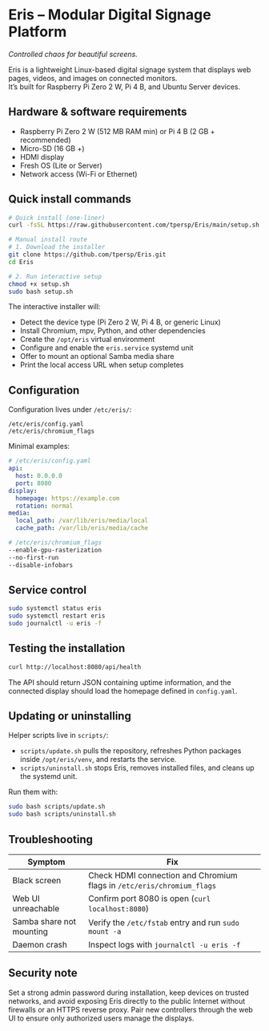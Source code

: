 # Eris – Modular Digital Signage Platform  
*Controlled chaos for beautiful screens.*

Eris is a lightweight Linux-based digital signage system that displays web pages, videos, and images on connected monitors.  
It’s built for Raspberry Pi Zero 2 W, Pi 4 B, and Ubuntu Server devices.

## Hardware & software requirements

- Raspberry Pi Zero 2 W (512 MB RAM min) or Pi 4 B (2 GB + recommended)
- Micro-SD (16 GB +)
- HDMI display
- Fresh OS (Lite or Server)
- Network access (Wi-Fi or Ethernet)

## Quick install commands

```bash
# Quick install (one-liner)
curl -fsSL https://raw.githubusercontent.com/tpersp/Eris/main/setup.sh | sudo bash

# Manual install route
# 1. Download the installer
git clone https://github.com/tpersp/Eris.git
cd Eris

# 2. Run interactive setup
chmod +x setup.sh
sudo bash setup.sh
```

The interactive installer will:
- Detect the device type (Pi Zero 2 W, Pi 4 B, or generic Linux)
- Install Chromium, mpv, Python, and other dependencies
- Create the `/opt/eris` virtual environment
- Configure and enable the `eris.service` systemd unit
- Offer to mount an optional Samba media share
- Print the local access URL when setup completes

## Configuration

Configuration lives under `/etc/eris/`:

```
/etc/eris/config.yaml
/etc/eris/chromium_flags
```

Minimal examples:

```yaml
# /etc/eris/config.yaml
api:
  host: 0.0.0.0
  port: 8080
display:
  homepage: https://example.com
  rotation: normal
media:
  local_path: /var/lib/eris/media/local
  cache_path: /var/lib/eris/media/cache
```

```bash
# /etc/eris/chromium_flags
--enable-gpu-rasterization
--no-first-run
--disable-infobars
```

## Service control

```bash
sudo systemctl status eris
sudo systemctl restart eris
sudo journalctl -u eris -f
```

## Testing the installation

```bash
curl http://localhost:8080/api/health
```

The API should return JSON containing uptime information, and the connected display should load the homepage defined in `config.yaml`.

## Updating or uninstalling

Helper scripts live in `scripts/`:

- `scripts/update.sh` pulls the repository, refreshes Python packages inside `/opt/eris/venv`, and restarts the service.
- `scripts/uninstall.sh` stops Eris, removes installed files, and cleans up the systemd unit.

Run them with:

```bash
sudo bash scripts/update.sh
sudo bash scripts/uninstall.sh
```

## Troubleshooting

| Symptom | Fix |
| --- | --- |
| Black screen | Check HDMI connection and Chromium flags in `/etc/eris/chromium_flags` |
| Web UI unreachable | Confirm port 8080 is open (`curl localhost:8080`) |
| Samba share not mounting | Verify the `/etc/fstab` entry and run `sudo mount -a` |
| Daemon crash | Inspect logs with `journalctl -u eris -f` |

## Security note

Set a strong admin password during installation, keep devices on trusted networks, and avoid exposing Eris directly to the public Internet without firewalls or an HTTPS reverse proxy. Pair new controllers through the web UI to ensure only authorized users manage the displays.
